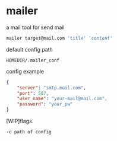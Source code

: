 # mailer 

a mail tool for send mail 

```sh
mailer target@mail.com 'title' 'content'
```

default config path
```
HOMEDIR/.mailer_conf
```

config example
```json
{
    "server": "smtp.mail.com",
    "port": 587,
    "user_name": "your-mail@mail.com",
    "password": "your_pw"
}
```

[WIP]flags
```sh
-c path of config 
```